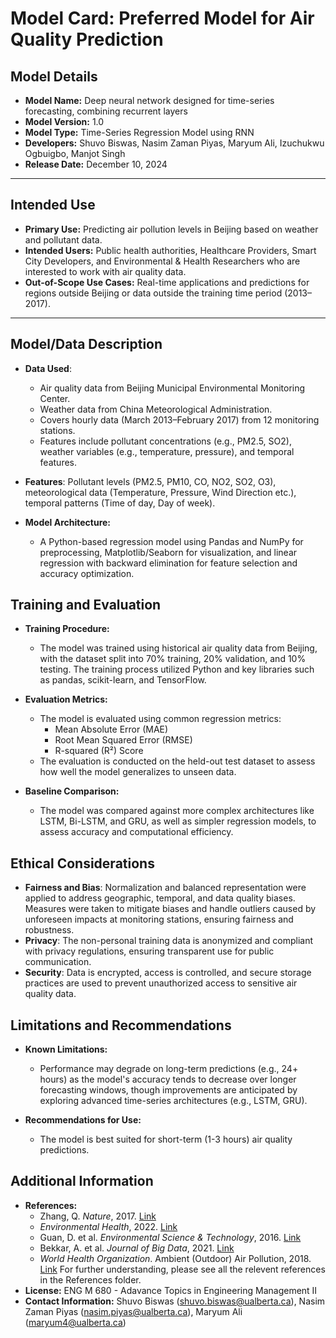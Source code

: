 # Model Card: Preferred Model for Air Quality Prediction

## Model Details

- **Model Name:** Deep neural network designed for time-series forecasting, combining recurrent layers 
- **Model Version:** 1.0
- **Model Type:** Time-Series Regression Model using RNN
- **Developers:** Shuvo Biswas, Nasim Zaman Piyas, Maryum Ali, Izuchukwu Ogbuigbo, Manjot Singh
- **Release Date:** December 10, 2024

---

## Intended Use

- **Primary Use:** Predicting air pollution levels in Beijing based on weather and pollutant data.
- **Intended Users:** Public health authorities, Healthcare Providers, Smart City Developers, and Environmental & Health Researchers who are interested to work with air quality data.
- **Out-of-Scope Use Cases:** Real-time applications and predictions for regions outside Beijing or data outside the training time period (2013–2017).

---

## Model/Data Description

- **Data Used**: 
  - Air quality data from Beijing Municipal Environmental Monitoring Center.
  - Weather data from China Meteorological Administration.
  - Covers hourly data (March 2013–February 2017) from 12 monitoring stations.
  - Features include pollutant concentrations (e.g., PM2.5, SO2), weather variables (e.g., temperature, pressure), and temporal features.

- **Features**: Pollutant levels (PM2.5, PM10, CO, NO2, SO2, O3), meteorological data (Temperature, Pressure, Wind Direction etc.), temporal patterns (Time of day, Day of week).

- **Model Architecture:** 
  - A Python-based regression model using Pandas and NumPy for preprocessing, Matplotlib/Seaborn for visualization, and linear regression with backward elimination for feature selection and accuracy optimization.

## Training and Evaluation

- **Training Procedure:**
  - The model was trained using historical air quality data from Beijing, with the dataset split into 70% training, 20% validation, and 10% testing. The training process utilized Python and key libraries such as pandas, scikit-learn, and TensorFlow.

- **Evaluation Metrics:**
  - The model is evaluated using common regression metrics:
    - Mean Absolute Error (MAE)
    - Root Mean Squared Error (RMSE) 
    - R-squared (R²) Score 
  - The evaluation is conducted on the held-out test dataset to assess how well the model generalizes to unseen data.

- **Baseline Comparison:**
  - The model was compared against more complex architectures like LSTM, Bi-LSTM, and GRU, as well as simpler regression models, to assess accuracy and computational efficiency.

## Ethical Considerations

- **Fairness and Bias**: Normalization and balanced representation were applied to address geographic, temporal, and data quality biases. Measures were taken to mitigate biases and handle outliers caused by unforeseen impacts at monitoring stations, ensuring fairness and robustness.
- **Privacy**: The non-personal training data is anonymized and compliant with privacy regulations, ensuring transparent use for public communication.
- **Security**: Data is encrypted, access is controlled, and secure storage practices are used to prevent unauthorized access to sensitive air quality data.

## Limitations and Recommendations

- **Known Limitations:**
  - Performance may degrade on long-term predictions (e.g., 24+ hours) as the model's accuracy tends to decrease over longer forecasting windows, though improvements are anticipated by exploring advanced time-series architectures (e.g., LSTM, GRU).

- **Recommendations for Use:**
  - The model is best suited for short-term (1-3 hours) air quality predictions.


## Additional Information

- **References:**
  - Zhang, Q. *Nature*, 2017. [Link](http://www.pku-atmos-acm.org/static/pdfs/Zhang%20Q%202017%20Nature_1.pdf)
  - *Environmental Health*, 2022. [Link](https://www.environmentalhealth.org/2022/05/13/we-must-act-on-air-pollution-to-prevent-climate-disaster/)
  - Guan, D. et al. *Environmental Science & Technology*, 2016. [Link](https://pmc.ncbi.nlm.nih.gov/articles/PMC7652049/)
  - Bekkar, A. et al. *Journal of Big Data*, 2021. [Link](https://journalofbigdata.springeropen.com/articles/10.1186/s40537-021-00548-1)
  - *World Health Organization*. Ambient (Outdoor) Air Pollution, 2018. [Link](https://www.who.int/news-room/fact-sheets/detail/ambient-(outdoor)-air-quality-and-health)
For further understanding, please see all the relevent references in the References folder.
- **License:** ENG M 680 - Adavance Topics in Engineering Management II
- **Contact Information:** Shuvo Biswas (shuvo.biswas@ualberta.ca), Nasim Zaman Piyas (nasim.piyas@ualberta.ca), Maryum Ali (maryum4@ualberta.ca)

